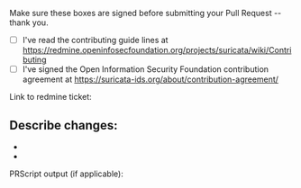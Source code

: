 Make sure these boxes are signed before submitting your Pull Request -- thank you.

- [ ] I've read the contributing guide lines at https://redmine.openinfosecfoundation.org/projects/suricata/wiki/Contributing
- [ ] I've signed the Open Information Security Foundation contribution agreement at https://suricata-ids.org/about/contribution-agreement/

Link to redmine ticket:

Describe changes:
-
-
-

PRScript output (if applicable):



